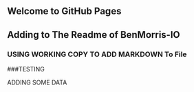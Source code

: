 ## Welcome to GitHub Pages
## Adding to The Readme of BenMorris-IO

### USING WORKING COPY TO ADD MARKDOWN  To File

###TESTING

ADDING SOME DATA 

